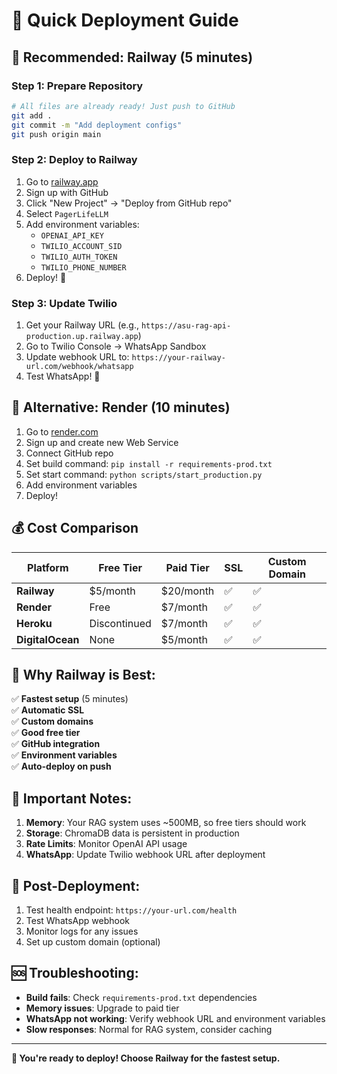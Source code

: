 # 🚀 Quick Deployment Guide

## 🎯 **Recommended: Railway (5 minutes)**

### Step 1: Prepare Repository
```bash
# All files are already ready! Just push to GitHub
git add .
git commit -m "Add deployment configs"
git push origin main
```

### Step 2: Deploy to Railway
1. Go to [railway.app](https://railway.app)
2. Sign up with GitHub
3. Click "New Project" → "Deploy from GitHub repo"
4. Select `PagerLifeLLM`
5. Add environment variables:
   - `OPENAI_API_KEY`
   - `TWILIO_ACCOUNT_SID`
   - `TWILIO_AUTH_TOKEN`
   - `TWILIO_PHONE_NUMBER`
6. Deploy! 🎉

### Step 3: Update Twilio
1. Get your Railway URL (e.g., `https://asu-rag-api-production.up.railway.app`)
2. Go to Twilio Console → WhatsApp Sandbox
3. Update webhook URL to: `https://your-railway-url.com/webhook/whatsapp`
4. Test WhatsApp! 📱

## 🔄 **Alternative: Render (10 minutes)**

1. Go to [render.com](https://render.com)
2. Sign up and create new Web Service
3. Connect GitHub repo
4. Set build command: `pip install -r requirements-prod.txt`
5. Set start command: `python scripts/start_production.py`
6. Add environment variables
7. Deploy!

## 💰 **Cost Comparison**

| Platform | Free Tier | Paid Tier | SSL | Custom Domain |
|----------|-----------|-----------|-----|---------------|
| **Railway** | $5/month | $20/month | ✅ | ✅ |
| **Render** | Free | $7/month | ✅ | ✅ |
| **Heroku** | Discontinued | $7/month | ✅ | ✅ |
| **DigitalOcean** | None | $5/month | ✅ | ✅ |

## 🎯 **Why Railway is Best:**

✅ **Fastest setup** (5 minutes)  
✅ **Automatic SSL**  
✅ **Custom domains**  
✅ **Good free tier**  
✅ **GitHub integration**  
✅ **Environment variables**  
✅ **Auto-deploy on push**  

## 🚨 **Important Notes:**

1. **Memory**: Your RAG system uses ~500MB, so free tiers should work
2. **Storage**: ChromaDB data is persistent in production
3. **Rate Limits**: Monitor OpenAI API usage
4. **WhatsApp**: Update Twilio webhook URL after deployment

## 🔧 **Post-Deployment:**

1. Test health endpoint: `https://your-url.com/health`
2. Test WhatsApp webhook
3. Monitor logs for any issues
4. Set up custom domain (optional)

## 🆘 **Troubleshooting:**

- **Build fails**: Check `requirements-prod.txt` dependencies
- **Memory issues**: Upgrade to paid tier
- **WhatsApp not working**: Verify webhook URL and environment variables
- **Slow responses**: Normal for RAG system, consider caching

---

**🎉 You're ready to deploy! Choose Railway for the fastest setup.** 